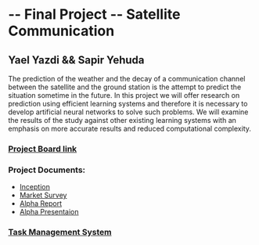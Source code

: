 # -- Final Project -- Satellite Communication
## Yael Yazdi && Sapir Yehuda

The prediction of the weather and the decay of a communication channel between the satellite and the ground station is the attempt to predict the situation sometime in the future. In this project we will offer research on prediction using efficient learning systems and therefore it is necessary to develop artificial neural networks to solve such problems. We will examine the results of the study against other existing learning systems with an emphasis on more accurate results and reduced computational complexity.

### [Project Board link](https://github.com/yaelya/Satellite-communication/projects/1)

### Project Documents:

- [Inception](https://github.com/yaelya/Satellite-communication/wiki/Inception)
- [Market Survey](https://github.com/yaelya/Satellite-communication/wiki/Market-Survey)
- [Alpha Report](https://github.com/yaelya/Satellite-communication/blob/master/Alpha%20stage/SatelliteCommunication_YaelYazdi%20%26%20SapirYehuda.docx)
- [Alpha Presentaion](https://github.com/yaelya/Satellite-communication/blob/master/Alpha%20stage/%D7%9E%D7%A6%D7%92%D7%AA%20%D7%A9%D7%9C%D7%91%20%D7%90%D7%9C%D7%A4%D7%90.pptx)

### [Task Management System](https://github.com/yaelya/Satellite-communication/issues)
